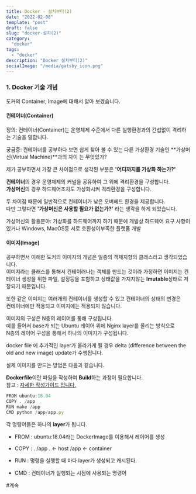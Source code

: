 ```yaml
---
title: Docker - 설치부터(2)
date: "2022-02-08"
template: "post"
draft: false
slug: "docker-설치(2)"
category: 
  "docker"
tags:
  - "docker"
description: "Docker 설치부터(2)"
socialImage: "/media/gatsby_icon.png"
---
```


### 1. Docker 기술 개념
도커의 Container, Image에 대해서 알아 보겠습니다.

#### 컨테이너(Container) 
정의: 컨테이너(Container)는 운영체제 수준에서 다른 실행환경과의 간섭없이 격리하는 기술을 말합니다.

궁금증: 컨테이너를 공부하다 보면 쉽게 찾아 볼 수 있는 다른 가상환경 기술인 **가상머신(Virtual Machine)**과의 차이
는 무엇있가?

제가 공부하면서 가장 큰 차이점으로 생각된 부분은 **'어디까지를 가상화 하는가?'** 

**컨테이너**의 경우 운영체제의 커널을 공유하여 그 위에 격리환경을 구성합니다.  
**가상머신**의 경우 하드웨어조차도 가상화시켜 격리환경을 구성합니다.

두 차이점 때문에 일반적으로 컨테이너가 낮은 오버헤드 환경을 제공합니다.  
다만 그렇다면 **'가상머신은 사용할 필요가 없는가?'** 라는 생각을 하게 되었습니다.   
   
가상머신의 활용분야: 가상화를 하드웨어까지 하기 때문에 
개발상 하드웨어 요구 사항이 있거나 Windows, MacOS등 서로 호환성이부족한 플랫폼 개발

#### 이미지(Image)
공부하면서 이해한 도커의 이미지의 개념은 일종의 객체지향의 클래스라고 생각되었습니다.  
이미지라는 클래스를 통해서 컨테이러나는 객체를 만드는 것이라 가정하면 이미지는 컨테이너 생성을 위한 파일, 설정등을 포함하고 상태값을 가지지않는 **Imutable**상태로 저장되기 때문입니다.  

또한 같은 이미지는 여러개의 컨테이너를 생성할 수 있고 컨테이너의 상태의 변경은  
컨테이너에만 적용되고 이미지에는 적용되지 않습니다. 

이미지의 구성은 N층의 레이어를 통해 구성됩니다.  
예를 들어서 base가 되는 Ubuntu 레이어 위에 Nginx layer를 올리는 방식으로  
N층의 레이어 구성을 통해서 하나의 이미지가 구성됩니다.  

docker file 에 추가적인 layer가 올라가게 될 경우
delta (difference between the old and new image) update가 수행됩니다.

실제 이미지를 만드는 방법은 다음과 같습니다.

**Dockerfile**이란 파일을 작성하여 **Build**하는 과정이 필요합니다.  
참고 : [자세한 작성가이드 입니다.](https://docs.docker.com/develop/develop-images/dockerfile_best-practices/)
```javascript
FROM ubuntu:18.04
COPY . /app
RUN make /app
CMD python /app/app.py

```
각 명령어들은 하나의 **layer**가 됩니다.
- FROM : ubuntu:18.04라는 DockerImage를 이용해서 레이어를 생성

- COPY : . /app  . <- host /app <- container

- RUN : 명령을 실행할 때 마다 layer가 생성되고 캐시된다.

- CMD : 컨테이너가 실행되는 시점에 사용되는 명령어 



#계속